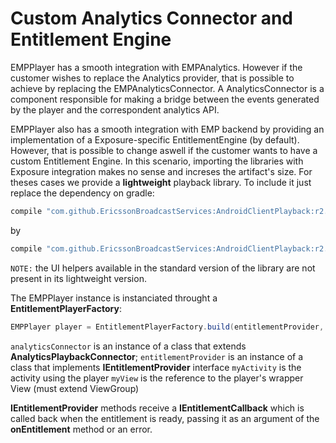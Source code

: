 # Custom Analytics Connector and Entitlement Engine

EMPPlayer has a smooth integration with EMPAnalytics. 
However if the customer wishes to replace the Analytics provider, that is possible to achieve by replacing the EMPAnalyticsConnector.
A AnalyticsConnector is a component responsible for making a bridge between the events generated by the player and the correspondent analytics API.

EMPPlayer also has a smooth integration with EMP backend by providing an implementation of a Exposure-specific EntitlementEngine (by default).
However, that is possible to change aswell if the customer wants to have a custom Entitlement Engine.
In this scenario, importing the libraries with Exposure integration makes no sense and increses the artifact's size. 
For theses cases we provide a **lightweight** playback library. To include it just replace the dependency on gradle:

```gradle
compile "com.github.EricssonBroadcastServices:AndroidClientPlayback:r2.72.0"
```

by

```gradle
compile "com.github.EricssonBroadcastServices:AndroidClientPlayback:r2.72.0-light"
```

``NOTE:`` the UI helpers available in the standard version of the library are not present in its lightweight version.

The EMPPlayer instance is instanciated throught a **EntitlementPlayerFactory**:

```java
EMPPlayer player = EntitlementPlayerFactory.build(entitlementProvider, analyticsConnector, myActivity, myView);
```  

``analyticsConnector`` is an instance of a class that extends **AnalyticsPlaybackConnector**;
``entitlementProvider`` is an instance of a class that implements **IEntitlementProvider** interface
``myActivity`` is the activity using the player
``myView`` is the reference to the player's wrapper View (must extend ViewGroup)

**IEntitlementProvider** methods receive a **IEntitlementCallback** which is called back when the entitlement is ready, passing it as an argument of the **onEntitlement** method or an error.

